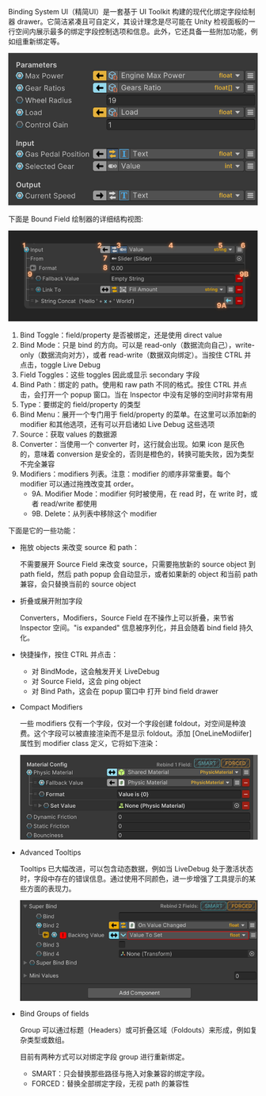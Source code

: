 Binding System UI（精简UI）是一套基于 UI Toolkit 构建的现代化绑定字段绘制器 drawer。它简洁紧凑且可自定义，其设计理念是尽可能在 Unity 检视面板的一行空间内展示最多的绑定字段控制选项和信息。此外，它还具备一些附加功能，例如组重新绑定等。

![MinimalUI](image/MinimalUI.png)

下面是 Bound Field 绘制器的详细结构视图:

![BindInspectorView](image/BindInspectorView.png)

1. Bind Toggle：field/property 是否被绑定，还是使用 direct value
2. Bind Mode：只是 bind 的方向。可以是 read-only（数据流向自己），write-only（数据流向对方），或者 read-write（数据双向绑定）。当按住 CTRL 并点击，toggle Live Debug
3. Field Toggles：这些 toggles 因此或显示 secondary 字段
4. Bind Path：绑定的 path。使用和 raw path 不同的格式。按住 CTRL 并点击，会打开一个 popup 窗口。当在 Inspector 中没有足够的空间时非常有用
5. Type：要绑定的 field/property 的类型
6. Bind Menu：展开一个专门用于 field/property 的菜单。在这里可以添加新的 modifier 和其他选项，还有可以开启诸如 Live Debug 这些选项
7. Source：获取 values 的数据源
8. Converter：当使用一个 converter 时，这行就会出现。如果 icon 是灰色的，意味着 conversion 是安全的，否则是橙色的，转换可能失败，因为类型不完全兼容
9. Modifiers：modifiers 列表。注意：modifier 的顺序非常重要。每个 modifier 可以通过拖拽改变其 order。
   - 9A. Modifier Mode：modifier 何时被使用，在 read 时，在 write 时，或者 read/write 都使用
   - 9B. Delete：从列表中移除这个 modifier

下面是它的一些功能：

- 拖放 objects 来改变 source 和 path：

  不需要展开 Source Field 来改变 source，只需要拖放新的 source object 到 path field，然后 path popup 会自动显示，或者如果新的 object 和当前 path 兼容，会只替换当前的 source object

- 折叠或展开附加字段

  Converters，Modifiers，Source Field 在不操作上可以折叠，来节省 Inspector 空间。"is expanded" 信息被序列化，并且会随着 bind field 持久化。

- 快捷操作，按住 CTRL 并点击：

  - 对 BindMode，这会触发开关 LiveDebug
  - 对 Source Field，这会 ping object
  - 对 Bind Path，这会在 popup 窗口中 打开 bind field drawer

- Compact Modifiers

  一些 modifiers 仅有一个字段，仅对一个字段创建 foldout，对空间是种浪费。这个字段可以被直接渲染而不是显示 foldout。添加 [OneLineModiifer] 属性到 modifier class 定义，它将如下渲染：

  ![CompactModifiers](image/CompactModifiers.png)

- Advanced Tooltips

  Tooltips 已大幅改进，可以包含动态数据，例如当 LiveDebug 处于激活状态时，字段中存在的错误信息。通过使用不同颜色，进一步增强了工具提示的某些方面的表现力。

  ![BetterTooltips](image/BetterTooltips.gif)

- Bind Groups of fields

  Group 可以通过标题（Headers）或可折叠区域（Foldouts）来形成，例如复杂类型或数组。

  目前有两种方式可以对绑定字段 group 进行重新绑定。

  - SMART：只会替换那些路径与拖入对象兼容的绑定字段。
  - FORCED：替换全部绑定字段，无视 path 的兼容性
